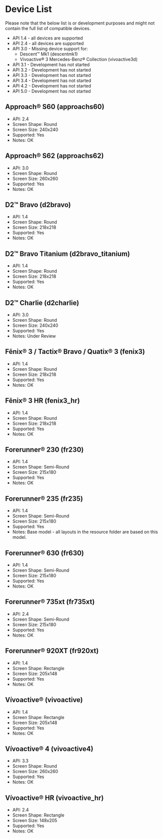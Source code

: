 # Device List

Please note that the below list is or development purposes and might not contain the full list of compatible devices.

- API 1.4 - all devices are supported
- API 2.4 - all devices are supported
- API 3.0 - Missing device support for:
  - Descent™ Mk1 (descentmk1)
  - Vívoactive® 3 Mercedes-Benz® Collection (vivoactive3d)
- API 3.1 - Development has not started
- API 3.2 - Development has not started
- API 3.3 - Development has not started
- API 3.4 - Development has not started
- API 4.2 - Development has not started
- API 5.0 - Development has not started

## Approach® S60 (approachs60)

- API: 2.4
- Screen Shape: Round
- Screen Size: 240x240
- Supported: Yes
- Notes: OK

## Approach® S62 (approachs62)

- API: 3.0
- Screen Shape: Round
- Screen Size: 260x260
- Supported: Yes
- Notes: OK

## D2™ Bravo (d2bravo)

- API: 1.4
- Screen Shape: Round
- Screen Size: 218x218
- Supported: Yes
- Notes: OK

## D2™ Bravo Titanium (d2bravo_titanium)

- API: 1.4
- Screen Shape: Round
- Screen Size: 218x218
- Supported: Yes
- Notes: OK

## D2™ Charlie (d2charlie)

- API: 3.0
- Screen Shape: Round
- Screen Size: 240x240
- Supported: Yes
- Notes: Under Review

## Fēnix® 3 / Tactix® Bravo / Quatix® 3 (fenix3)

- API: 1.4
- Screen Shape: Round
- Screen Size: 218x218
- Supported: Yes
- Notes: OK

## Fēnix® 3 HR (fenix3_hr)

- API: 1.4
- Screen Shape: Round
- Screen Size: 218x218
- Supported: Yes
- Notes: OK

## Forerunner® 230 (fr230)

- API: 1.4
- Screen Shape: Semi-Round
- Screen Size: 215x180
- Supported: Yes
- Notes: OK

## Forerunner® 235 (fr235)

- API: 1.4
- Screen Shape: Semi-Round
- Screen Size: 215x180
- Supported: Yes
- Notes: Base model - all layouts in the resource folder are based on this model.

## Forerunner® 630 (fr630)

- API: 1.4
- Screen Shape: Semi-Round
- Screen Size: 215x180
- Supported: Yes
- Notes: OK

## Forerunner® 735xt (fr735xt)

- API: 2.4
- Screen Shape: Semi-Round
- Screen Size: 215x180
- Supported: Yes
- Notes: OK

## Forerunner® 920XT (fr920xt)

- API: 1.4
- Screen Shape: Rectangle
- Screen Size: 205x148
- Supported: Yes
- Notes: OK

## Vívoactive® (vivoactive)

- API: 1.4
- Screen Shape: Rectangle
- Screen Size: 205x148
- Supported: Yes
- Notes: OK

## Vívoactive® 4 (vivoactive4)

- API: 3.3
- Screen Shape: Round
- Screen Size: 260x260
- Supported: Yes
- Notes: OK

## Vívoactive® HR (vivoactive_hr)

- API: 2.4
- Screen Shape: Rectangle
- Screen Size: 148x205
- Supported: Yes
- Notes: OK
